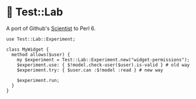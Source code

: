# :microscope: Test::Lab

A port of Github's [Scientist](https://github.com/github/scientist) to Perl 6.

```perl6fe
use Test::Lab::Experiment;

class MyWidget {
  method allows($user) {
    my $experiment = Test::Lab::Experiment.new("widget-permissions");
    $experiment.use: { $!model.check-user($user).is-valid } # old way
    $experiment.try: { $user.can :$!model :read } # new way

    $experiment.run;
  }
}
```
